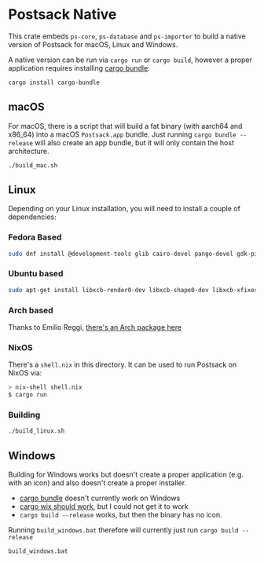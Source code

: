 # Postsack Native

This crate embeds `ps-core`, `ps-database` and `ps-importer` to build a native version of Postsack for macOS, Linux and Windows.

A native version can be run via `cargo run` or `cargo build`, however a proper application requires installing [cargo bundle](https://github.com/burtonageo/cargo-bundle):

``` sh
cargo install cargo-bundle
```

## macOS

For macOS, there is a script that will build a fat binary (with aarch64 and x86_64) into a macOS `Postsack.app` bundle.
Just running `cargo bundle --release` will also create an app bundle, but it will only contain the host architecture.

``` sh
./build_mac.sh
```

## Linux

Depending on your Linux installation, you will need to install a couple of dependencies:

### Fedora Based

``` sh
sudo dnf install @development-tools glib cairo-devel pango-devel gdk-pixbux2-devel atk-devel gtk3 gtk3-devel libsqlite3x-devel
```

### Ubuntu based

``` sh
sudo apt-get install libxcb-render0-dev libxcb-shape0-dev libxcb-xfixes0-dev libspeechd-dev libxkbcommon-dev libssl-dev libsqlite3-dev
```

### Arch based

Thanks to Emilio Reggi, [there's an Arch package here](https://aur.archlinux.org/packages/postsack-bin/)

### NixOS

There's a `shell.nix` in this directory. It can be used to run Postsack on NixOS via:

``` sh
> nix-shell shell.nix
$ cargo run
```

### Building

``` sh
./build_linux.sh
```

## Windows

Building for Windows works but doesn't create a proper application (e.g. with an icon) and also doesn't create a proper installer.

- [cargo bundle](https://github.com/burtonageo/cargo-bundle/issues/77) doesn't currently work on Windows
- [cargo wix should work](https://github.com/volks73/cargo-wix), but I could not get it to work
- `cargo build --release` works, but then the binary has no icon.

Running `build_windows.bat` therefore will currently just run `cargo build --release`

``` cmd
build_windows.bat
```

